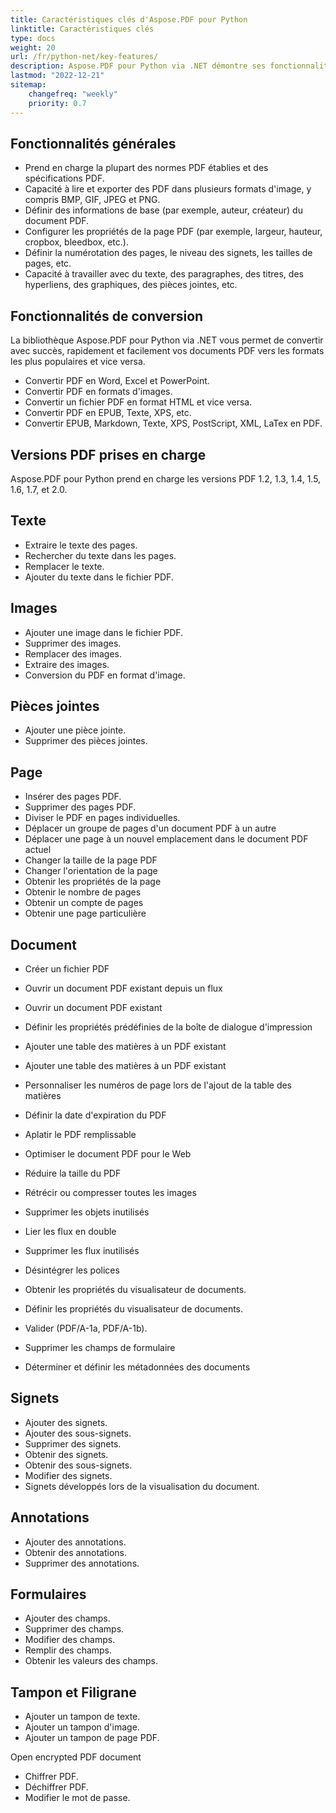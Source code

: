 ```yaml
---
title: Caractéristiques clés d'Aspose.PDF pour Python
linktitle: Caractéristiques clés
type: docs
weight: 20
url: /fr/python-net/key-features/
description: Aspose.PDF pour Python via .NET démontre ses fonctionnalités générales. Il montre les versions PDF prises en charge et toutes les manipulations que nous pouvons faire avec les PDF.
lastmod: "2022-12-21"
sitemap:
    changefreq: "weekly"
    priority: 0.7
---
```


## Fonctionnalités générales

- Prend en charge la plupart des normes PDF établies et des spécifications PDF.
- Capacité à lire et exporter des PDF dans plusieurs formats d'image, y compris BMP, GIF, JPEG et PNG.
- Définir des informations de base (par exemple, auteur, créateur) du document PDF.
- Configurer les propriétés de la page PDF (par exemple, largeur, hauteur, cropbox, bleedbox, etc.).
- Définir la numérotation des pages, le niveau des signets, les tailles de pages, etc.
- Capacité à travailler avec du texte, des paragraphes, des titres, des hyperliens, des graphiques, des pièces jointes, etc.

## Fonctionnalités de conversion

La bibliothèque Aspose.PDF pour Python via .NET vous permet de convertir avec succès, rapidement et facilement vos documents PDF vers les formats les plus populaires et vice versa.

- Convertir PDF en Word, Excel et PowerPoint.
- Convertir PDF en formats d'images.
- Convertir un fichier PDF en format HTML et vice versa.
- Convertir PDF en EPUB, Texte, XPS, etc.
- Convertir EPUB, Markdown, Texte, XPS, PostScript, XML, LaTex en PDF.

## Versions PDF prises en charge

Aspose.PDF pour Python prend en charge les versions PDF 1.2, 1.3, 1.4, 1.5, 1.6, 1.7, et 2.0.

## Texte

- Extraire le texte des pages.
- Rechercher du texte dans les pages.
- Remplacer le texte.
- Ajouter du texte dans le fichier PDF.

## Images

- Ajouter une image dans le fichier PDF.
- Supprimer des images.
- Remplacer des images.
- Extraire des images.
- Conversion du PDF en format d'image.

## Pièces jointes

- Ajouter une pièce jointe.
- Supprimer des pièces jointes.

## Page

- Insérer des pages PDF.
- Supprimer des pages PDF.
- Diviser le PDF en pages individuelles.
- Déplacer un groupe de pages d'un document PDF à un autre
- Déplacer une page à un nouvel emplacement dans le document PDF actuel
- Changer la taille de la page PDF
- Changer l'orientation de la page
- Obtenir les propriétés de la page
- Obtenir le nombre de pages
- Obtenir un compte de pages
- Obtenir une page particulière

## Document

- Créer un fichier PDF
- Ouvrir un document PDF existant depuis un flux
- Ouvrir un document PDF existant

- Définir les propriétés prédéfinies de la boîte de dialogue d'impression
- Ajouter une table des matières à un PDF existant
- Ajouter une table des matières à un PDF existant
- Personnaliser les numéros de page lors de l'ajout de la table des matières
- Définir la date d'expiration du PDF
- Aplatir le PDF remplissable
- Optimiser le document PDF pour le Web
- Réduire la taille du PDF
- Rétrécir ou compresser toutes les images
- Supprimer les objets inutilisés
- Lier les flux en double
- Supprimer les flux inutilisés
- Désintégrer les polices
- Obtenir les propriétés du visualisateur de documents.
- Définir les propriétés du visualisateur de documents.
- Valider (PDF/A-1a, PDF/A-1b).
- Supprimer les champs de formulaire
- Déterminer et définir les métadonnées des documents

## Signets

- Ajouter des signets.
- Ajouter des sous-signets.
- Supprimer des signets.
- Obtenir des signets.
- Obtenir des sous-signets.
- Modifier des signets.
- Signets développés lors de la visualisation du document.

## Annotations

- Ajouter des annotations.
- Obtenir des annotations.
- Supprimer des annotations.

## Formulaires

- Ajouter des champs.
- Supprimer des champs.
- Modifier des champs.
- Remplir des champs.
- Obtenir les valeurs des champs.

## Tampon et Filigrane

- Ajouter un tampon de texte.
- Ajouter un tampon d'image.
- Ajouter un tampon de page PDF.




































































































































































































































































































































































































































































































































































































































































































































































































































































































































































































































































Open encrypted PDF document  
- Chiffrer PDF.  
- Déchiffrer PDF.  
- Modifier le mot de passe.
